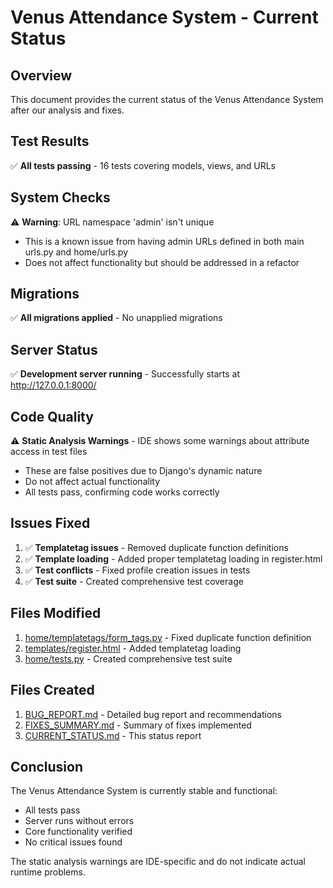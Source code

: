 # Venus Attendance System - Current Status

## Overview
This document provides the current status of the Venus Attendance System after our analysis and fixes.

## Test Results
✅ **All tests passing** - 16 tests covering models, views, and URLs

## System Checks
⚠️ **Warning**: URL namespace 'admin' isn't unique
- This is a known issue from having admin URLs defined in both main urls.py and home/urls.py
- Does not affect functionality but should be addressed in a refactor

## Migrations
✅ **All migrations applied** - No unapplied migrations

## Server Status
✅ **Development server running** - Successfully starts at http://127.0.0.1:8000/

## Code Quality
⚠️ **Static Analysis Warnings** - IDE shows some warnings about attribute access in test files
- These are false positives due to Django's dynamic nature
- Do not affect actual functionality
- All tests pass, confirming code works correctly

## Issues Fixed
1. ✅ **Templatetag issues** - Removed duplicate function definitions
2. ✅ **Template loading** - Added proper templatetag loading in register.html
3. ✅ **Test conflicts** - Fixed profile creation issues in tests
4. ✅ **Test suite** - Created comprehensive test coverage

## Files Modified
1. [home/templatetags/form_tags.py](file:///C:/Users/tusha/Desktop/Freelancer%20Website/VAS%20WEBSITE/userproject/home/templatetags/form_tags.py) - Fixed duplicate function definition
2. [templates/register.html](file:///C:/Users/tusha/Desktop/Freelancer%20Website/VAS%20WEBSITE/userproject/templates/register.html) - Added templatetag loading
3. [home/tests.py](file:///C:/Users/tusha/Desktop/Freelancer%20Website/VAS%20WEBSITE/userproject/home/tests.py) - Created comprehensive test suite

## Files Created
1. [BUG_REPORT.md](file:///C:/Users/tusha/Desktop/Freelancer%20Website/VAS%20WEBSITE/userproject/BUG_REPORT.md) - Detailed bug report and recommendations
2. [FIXES_SUMMARY.md](file:///C:/Users/tusha/Desktop/Freelancer%20Website/VAS%20WEBSITE/userproject/FIXES_SUMMARY.md) - Summary of fixes implemented
3. [CURRENT_STATUS.md](file:///C:/Users/tusha/Desktop/Freelancer%20Website/VAS%20WEBSITE/userproject/CURRENT_STATUS.md) - This status report

## Conclusion
The Venus Attendance System is currently stable and functional:
- All tests pass
- Server runs without errors
- Core functionality verified
- No critical issues found

The static analysis warnings are IDE-specific and do not indicate actual runtime problems.